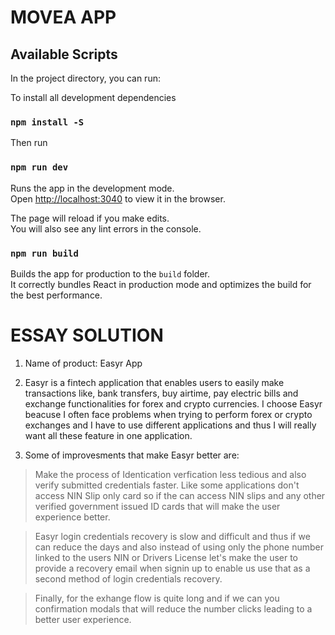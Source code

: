 # MOVEA APP


## Available Scripts

In the project directory, you can run:

To install all development dependencies
### `npm install -S`

Then run
### `npm run dev`

Runs the app in the development mode.\
Open [http://localhost:3040](http://localhost:3040) to view it in the browser.

The page will reload if you make edits.\
You will also see any lint errors in the console.

### `npm run build`

Builds the app for production to the `build` folder.\
It correctly bundles React in production mode and optimizes the build for the best performance.




# ESSAY SOLUTION

1. Name of product: Easyr App

2. Easyr is a fintech application that enables users to easily make transactions like, bank transfers, buy airtime, pay electric bills and exchange functionalities for forex and crypto currencies. I choose Easyr beacuse I often face problems when trying to perform forex or crypto exchanges and I have to use different applications and thus I will really want all these feature in one application.

3. Some of improvesments that make Easyr better are:
  > Make the process of Identication verfication less tedious and also verify submitted credentials faster. Like some applications don't access NIN Slip only card so if the can access NIN slips and any other verified government issued ID cards that will make the user experience better.

  > Easyr login credentials recovery is slow and difficult and thus if we can reduce the days and also instead of using only the phone number linked to the users NIN or Drivers License let's make the user to provide a recovery email when signin up to enable us use that as a second method of login credentials recovery.

  > Finally, for the exhange flow is quite long and if we can you confirmation modals that will reduce the number clicks leading to a better user experience. 




